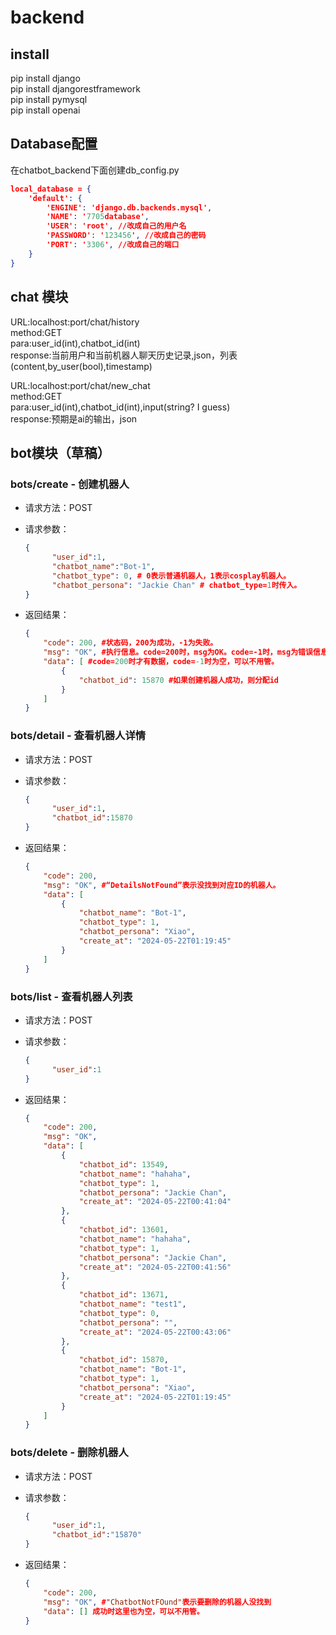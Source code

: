 # backend

## install
pip install django\
pip install djangorestframework\
pip install pymysql\
pip install openai

## Database配置

在chatbot_backend下面创建db_config.py

```json
local_database = {
    'default': {
        'ENGINE': 'django.db.backends.mysql',
        'NAME': '7705database',
        'USER': 'root', //改成自己的用户名
        'PASSWORD': '123456', //改成自己的密码
        'PORT': '3306', //改成自己的端口
    }
}
```



## chat 模块
URL:localhost:port/chat/history\
method:GET\
para:user_id(int),chatbot_id(int)\
response:当前用户和当前机器人聊天历史记录,json，列表(content,by_user(bool),timestamp)

URL:localhost:port/chat/new_chat\
method:GET\
para:user_id(int),chatbot_id(int),input(string? I guess)\
response:预期是ai的输出，json

## bot模块（草稿）

### bots/create - 创建机器人

* 请求方法：POST

* 请求参数：

  ```json
  {
  		"user_id":1,
  		"chatbot_name":"Bot-1",
  		"chatbot_type": 0, # 0表示普通机器人，1表示cosplay机器人。
  		"chatbot_persona": "Jackie Chan" # chatbot_type=1时传入。
  }
  ```

* 返回结果：

  ```json
  {
      "code": 200, #状态码，200为成功，-1为失败。
      "msg": "OK", #执行信息。code=200时，msg为OK。code=-1时，msg为错误信息。
      "data": [ #code=200时才有数据，code=-1时为空，可以不用管。
          {
              "chatbot_id": 15870 #如果创建机器人成功，则分配id
          }
      ]
  }
  ```

### bots/detail - 查看机器人详情

* 请求方法：POST

* 请求参数：

  ```json
  {
  		"user_id":1,
  		"chatbot_id":15870
  }
  ```

* 返回结果：

  ```json
  {
      "code": 200,
      "msg": "OK", #“DetailsNotFound”表示没找到对应ID的机器人。
      "data": [
          {
              "chatbot_name": "Bot-1",
              "chatbot_type": 1,
              "chatbot_persona": "Xiao",
              "create_at": "2024-05-22T01:19:45"
          }
      ]
  }
  ```

### bots/list - 查看机器人列表

* 请求方法：POST

* 请求参数：

  ```json
  {
  		"user_id":1
  }
  ```

* 返回结果：

  ```json
  {
      "code": 200,
      "msg": "OK",
      "data": [
          {
              "chatbot_id": 13549,
              "chatbot_name": "hahaha",
              "chatbot_type": 1,
              "chatbot_persona": "Jackie Chan",
              "create_at": "2024-05-22T00:41:04"
          },
          {
              "chatbot_id": 13601,
              "chatbot_name": "hahaha",
              "chatbot_type": 1,
              "chatbot_persona": "Jackie Chan",
              "create_at": "2024-05-22T00:41:56"
          },
          {
              "chatbot_id": 13671,
              "chatbot_name": "test1",
              "chatbot_type": 0,
              "chatbot_persona": "",
              "create_at": "2024-05-22T00:43:06"
          },
          {
              "chatbot_id": 15870,
              "chatbot_name": "Bot-1",
              "chatbot_type": 1,
              "chatbot_persona": "Xiao",
              "create_at": "2024-05-22T01:19:45"
          }
      ]
  }
  ```

### bots/delete - 删除机器人

* 请求方法：POST

* 请求参数：

  ```json
  {
  		"user_id":1,
  		"chatbot_id":"15870"
  }
  ```

* 返回结果：

  ```json
  {
      "code": 200,
      "msg": "OK", #"ChatbotNotFOund"表示要删除的机器人没找到
      "data": [] 成功时这里也为空，可以不用管。
  }
  ```

### 

